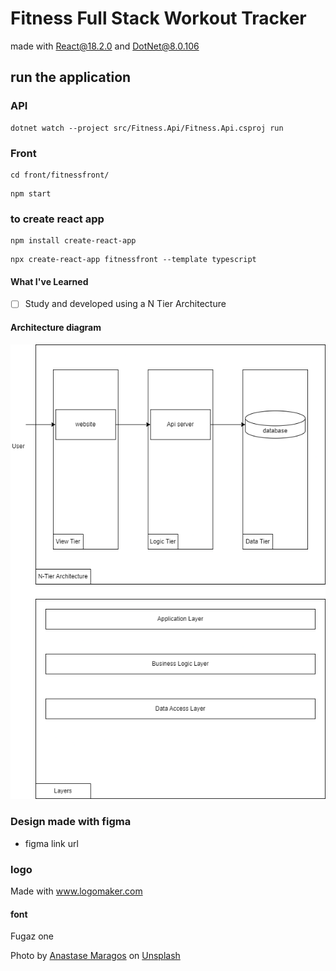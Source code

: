 # Fitness Full Stack Workout Tracker

made with React@18.2.0 and DotNet@8.0.106

## run the application

### API 
```
dotnet watch --project src/Fitness.Api/Fitness.Api.csproj run
```

### Front

```
cd front/fitnessfront/
```

```
npm start
```

### to create react app

```
npm install create-react-app
```

```
npx create-react-app fitnessfront --template typescript
```

#### What I've Learned

- [ ] Study and developed using a N Tier Architecture

#### Architecture diagram
![alt text](arch.drawio.png)


### Design made with figma
- figma link url

### logo
Made with www.logomaker.com
#### font
Fugaz one

Photo by [Anastase Maragos](https://unsplash.com/@visualsbyroyalz?utm_content=creditCopyText&utm_medium=referral&utm_source=unsplash) on [Unsplash](https://unsplash.com/photos/topless-man-in-black-shorts-sitting-on-black-and-silver-barbell-9dzWZQWZMdE?utm_content=creditCopyText&utm_medium=referral&utm_source=unsplash)
